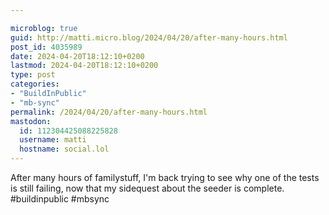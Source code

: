 ```yaml
---

microblog: true
guid: http://matti.micro.blog/2024/04/20/after-many-hours.html
post_id: 4035989
date: 2024-04-20T18:12:10+0200
lastmod: 2024-04-20T18:12:10+0200
type: post
categories:
- "BuildInPublic"
- "mb-sync"
permalink: /2024/04/20/after-many-hours.html
mastodon:
  id: 112304425088225828
  username: matti
  hostname: social.lol
---
```

After many hours of familystuff, I'm back trying to see why one of the tests is still failing, now that my sidequest about the seeder is complete. #buildinpublic #mbsync
